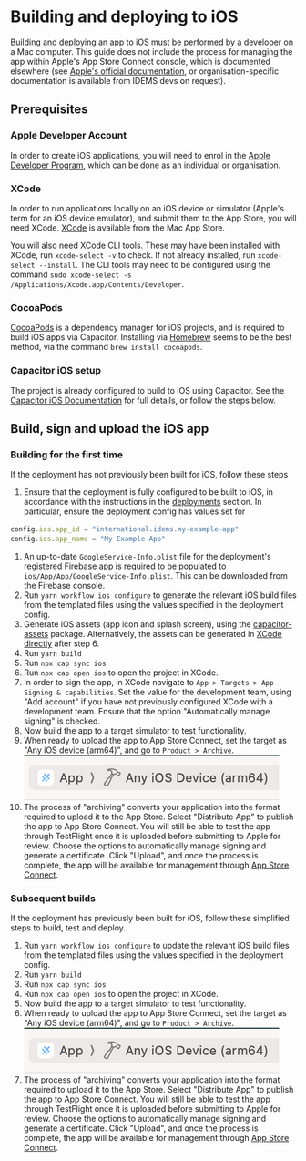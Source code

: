 # Building and deploying to iOS

Building and deploying an app to iOS must be performed by a developer on a Mac computer. This guide does not include the process for managing the app within Apple's App Store Connect console, which is documented elsewhere (see [Apple's official documentation](https://developer.apple.com/help/app-store-connect/), or organisation-specific documentation is available from IDEMS devs on request).

## Prerequisites

### Apple Developer Account

In order to create iOS applications, you will need to enrol in the [Apple Developer Program](https://developer.apple.com/programs/), which can be done as an individual or organisation.

### XCode

In order to run applications locally on an iOS device or simulator (Apple's term for an iOS device emulator), and submit them to the App Store, you will need XCode. [XCode](https://developer.apple.com/xcode/) is available from the Mac App Store.

You will also need XCode CLI tools. These may have been installed with XCode, run `xcode-select -v` to check. If not already installed, run `xcode-select --install`. The CLI tools may need to be configured using the command `sudo xcode-select -s /Applications/Xcode.app/Contents/Developer`.

### CocoaPods

[CocoaPods](https://cocoapods.org/) is a dependency manager for iOS projects, and is required to build iOS apps via Capacitor. Installing via [Homebrew](https://brew.sh/) seems to be the best method, via the command `brew install cocoapods`.

### Capacitor iOS setup

The project is already configured to build to iOS using Capacitor. See the [Capacitor iOS Documentation](https://capacitorjs.com/docs/ios) for full details, or follow the steps below.

## Build, sign and upload the iOS app

### Building for the first time

If the deployment has not previously been built for iOS, follow these steps

1. Ensure that the deployment is fully configured to be built to iOS, in accordance with the instructions in the [deployments](./deployments.md#android-and-ios-management) section. In particular, ensure the deployment config has values set for 
```ts
config.ios.app_id = "international.idems.my-example-app"
config.ios.app_name = "My Example App"
```
1. An up-to-date `GoogleService-Info.plist` file for the deployment's registered Firebase app is required to be populated to `ios/App/App/GoogleService-Info.plist`. This can be downloaded from the Firebase console.
2. Run `yarn workflow ios configure` to generate the relevant iOS build files from the templated files using the values specified in the deployment config.
3. Generate iOS assets (app icon and splash screen), using the [capacitor-assets](https://github.com/ionic-team/capacitor-assets) package. Alternatively, the assets can be generated in [XCode directly](https://developer.apple.com/documentation/xcode/configuring-your-app-icon) after step 6.
4. Run `yarn build`
5. Run `npx cap sync ios`
6. Run `npx cap open ios` to open the project in XCode.
7. In order to sign the app, in XCode navigate to `App > Targets > App Signing & capabilities`. Set the value for the development team, using "Add account" if you have not previously configured XCode with a development team. Ensure that the option "Automatically manage signing" is checked.
8. Now build the app to a target simulator to test functionality.
9.  When ready to upload the app to App Store Connect, set the target as "Any iOS device (arm64)", and go to `Product > Archive`.
    ![](./images/xcode-target.png)
10. The process of "archiving" converts your application into the format required to upload it to the App Store. Select "Distribute App" to publish the app to App Store Connect. You will still be able to test the app through TestFlight once it is uploaded before submitting to Apple for review. Choose the options to automatically manage signing and generate a certificate. Click "Upload", and once the process is complete, the app will be available for management through [App Store Connect](https://appstoreconnect.apple.com/apps). 

### Subsequent builds

If the deployment has previously been built for iOS, follow these simplified steps to build, test and deploy.

1. Run `yarn workflow ios configure` to update the relevant iOS build files from the templated files using the values specified in the deployment config.
2. Run `yarn build`
3. Run `npx cap sync ios`
4. Run `npx cap open ios` to open the project in XCode.
5. Now build the app to a target simulator to test functionality.
6. When ready to upload the app to App Store Connect, set the target as "Any iOS device (arm64)", and go to `Product > Archive`.
    ![](./images/xcode-target.png)
7. The process of "archiving" converts your application into the format required to upload it to the App Store. Select "Distribute App" to publish the app to App Store Connect. You will still be able to test the app through TestFlight once it is uploaded before submitting to Apple for review. Choose the options to automatically manage signing and generate a certificate. Click "Upload", and once the process is complete, the app will be available for management through [App Store Connect](https://appstoreconnect.apple.com/apps). 